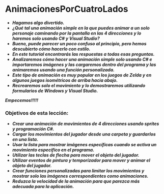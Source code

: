 # AnimacionesPorCuatroLados

- **_Hagamos algo divertido._**
- **_¿Qué tal una animación simple en la que puedes animar a un solo personaje caminando por la pantalla en las 4 direcciones y lo haremos solo usando C# y Visual Studio?_**
- **_Bueno, puede parecer un poco confuso al principio, pero hemos descubierto cómo hacerlo con estilo._**
- **_En este tutorial encontrarás las respuestas a todas esas preguntas._**
- **_Analizaremos cómo hacer una animación simple solo usando C# e importaremos imágenes y las cargaremos dentro del programa y las animaremos usando una función personalizada._**
- **_Este tipo de animación es muy popular en los juegos de Zelda y en algunos juegos isométricos de arriba hacia abajo._**
- **_Recrearemos solo el movimiento y lo demostraremos utilizando formularios de Windows y Visual Studio._**

**_Empecemos!!!!!_**

### Objetivos de esta lección:

- **_Crear una animación de movimientos de 4 direcciones usando sprites y programación C#._**
- **_Cargar los movimientos del jugador desde una carpeta y guardarlos en una lista._**
- **_Usar la lista para mostrar imágenes específicas cuando se activa un movimiento específico en el programa._**
- **_Utilizar las teclas de flecha para mover el objeto del jugador._**
- **_Utilizar eventos de pintura y temporizador para mover y animar el objeto del jugador._**
- **_Crear funciones personalizadas para limitar los movimientos y mostrar solo las imágenes correspondientes como animaciones._**
- **_Reduzca la velocidad de la animación para que parezca más adecuada para la aplicación._**
